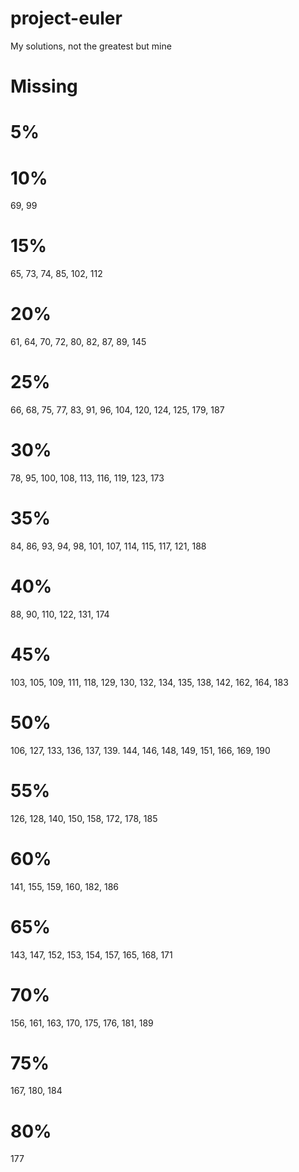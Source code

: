 # project-euler

My solutions, not the greatest but mine

# Missing

# 5%

# 10%

69, 99

# 15%

65, 73, 74, 85, 102, 112

# 20%

61, 64, 70, 72, 80, 82, 87, 89, 145

# 25%

66, 68, 75, 77, 83, 91, 96, 104, 120, 124, 125, 179, 187

# 30%

78, 95, 100, 108, 113, 116, 119, 123, 173

# 35%

84, 86, 93, 94, 98, 101, 107, 114, 115, 117, 121, 188

# 40%

88, 90, 110, 122, 131, 174

# 45%

103, 105, 109, 111, 118, 129, 130, 132, 134, 135, 138, 142, 162, 164, 183

# 50%

106, 127, 133, 136, 137, 139. 144, 146, 148, 149, 151, 166, 169, 190

# 55%

126, 128, 140, 150, 158, 172, 178, 185

# 60%

141, 155, 159, 160, 182, 186

# 65%

143, 147, 152, 153, 154, 157, 165, 168, 171

# 70%

156, 161, 163, 170, 175, 176, 181, 189

# 75%

167, 180, 184

# 80%

177
